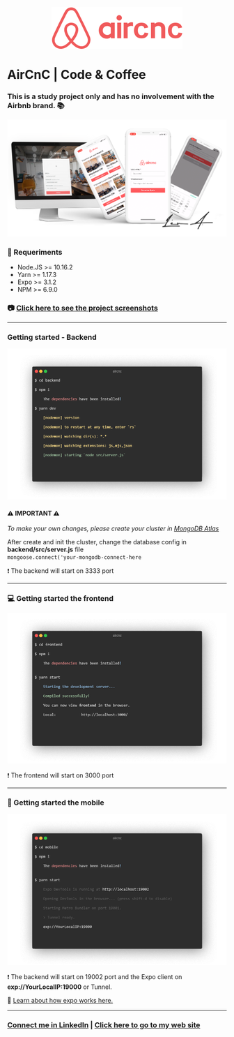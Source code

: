 <p align="center">
<img src="mobile/src/assets/logo@2x.png" />
</p>

# AirCnC | Code & Coffee <br/>

### This is a study project only and has no involvement with the Airbnb brand. :books:

<img src="presentation.png" />

### :electric_plug: Requeriments

- Node.JS >= 10.16.2
- Yarn >= 1.17.3
- Expo >= 3.1.2
- NPM >= 6.9.0

### :camera: <a href="SCREENSHOTS.md">Click here to see the project screenshots</a>

<hr />

### Getting started - Backend
<img src="screenshots/getting-started/backend.png" />

#### :warning: IMPORTANT :warning:
_To make your own changes, please create your cluster in <a href="https://www.mongodb.com/">MongoDB Atlas</a>_

After create and init the cluster, change the database config in <b>backend/src/server.js</b> file<br/>
`mongoose.connect('your-mongodb-connect-here`<br/>

:heavy_exclamation_mark: The backend will start on 3333 port

<hr />

### :computer: Getting started the frontend 
<img src="screenshots/getting-started/frontend.png" />

:heavy_exclamation_mark: The frontend will start on 3000 port

<hr />

### :iphone: Getting started the mobile 
<img src="screenshots/getting-started/mobile.png" />

:heavy_exclamation_mark: The backend will start on 19002 port and the Expo client on <b>exp://YourLocalIP:19000</b> or Tunnel.

:newspaper: <a href="https://docs.expo.io/versions/latest/workflow/how-expo-works/">Learn about how expo works here.</a>

<hr/>

### <a href="https://www.linkedin.com/in/thayller-vilela-15a41b57/">Connect me in LinkedIn</a> | <a href="https://www.devnow.com.br">Click here to go to my web site</a>

